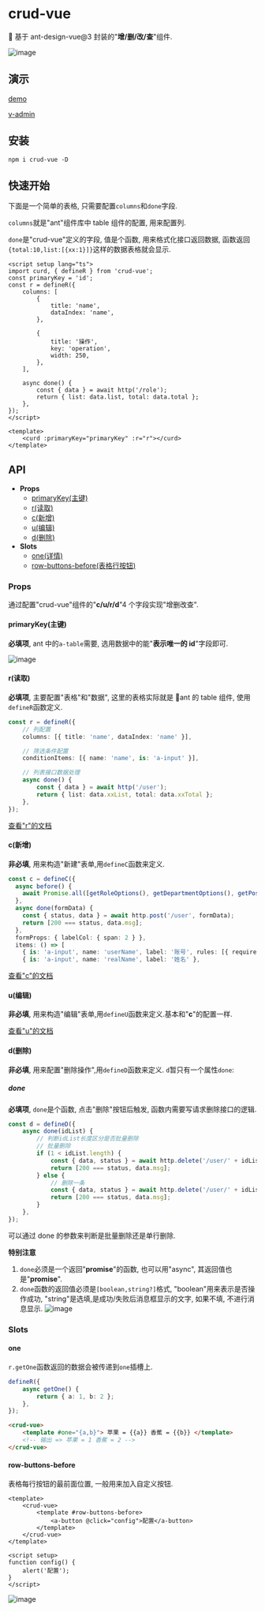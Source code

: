 # crud-vue

🚀 基于 ant-design-vue@3 封装的"**增/删/改/查**"组件.

![image](https://user-images.githubusercontent.com/8264787/181182787-ecde9c22-0e2d-4bad-ba8a-9ef727cdfcad.png)

## 演示

[demo](https://crud-vue-topaz.vercel.app/)

[v-admin](https://v-admin-sage.vercel.app/)

## 安装

```shell
npm i crud-vue -D
```

## 快速开始

下面是一个简单的表格, 只需要配置`columns`和`done`字段.

`columns`就是"ant"组件库中 table 组件的配置, 用来配置列.

`done`是"crud-vue"定义的字段, 值是个函数, 用来格式化接口返回数据, 函数返回`{total:10,list:[{xx:1}]}`这样的数据表格就会显示.

```vue
<script setup lang="ts">
import curd, { defineR } from 'crud-vue';
const primaryKey = 'id';
const r = defineR({
    columns: [
        {
            title: 'name',
            dataIndex: 'name',
        },

        {
            title: '操作',
            key: 'operation',
            width: 250,
        },
    ],

    async done() {
        const { data } = await http('/role');
        return { list: data.list, total: data.total };
    },
});
</script>

<template>
    <curd :primaryKey="primaryKey" :r="r"></curd>
</template>
```

## API

-   **Props**
    -   [primaryKey(主键)](#primarykey主键)
    -   [r(读取)](#r读取)
    -   [c(新增)](#c新增)
    -   [u(编辑)](#u编辑)
    -   [d(删除)](#d删除)
-   **Slots**
    -   [one(详情)](#one)
    -   [row-buttons-before(表格行按钮)](#row-buttons-before)

### Props

通过配置"crud-vue"组件的"**c/u/r/d**"4 个字段实现"增删改查".

#### primaryKey(主键)

**必填项**, ant 中的`a-table`需要, 选用数据中的能"**表示唯一的 id**"字段即可.

![image](https://user-images.githubusercontent.com/8264787/181693782-c4680197-4e26-49e9-bc94-ee86aaa150c9.png)

#### r(读取)

**必填项**, 主要配置"表格"和"数据", 这里的表格实际就是 🐜ant 的 table 组件, 使用`defineR`函数定义.

```typescript
const r = defineR({
    // 列配置
    columns: [{ title: 'name', dataIndex: 'name' }],

    // 筛选条件配置
    conditionItems: [{ name: 'name', is: 'a-input' }],

    // 列表接口数据处理
    async done() {
        const { data } = await http('/user');
        return { list: data.xxList, total: data.xxTotal };
    },
});
```

[查看"r"的文档](./docs/r.md)

#### c(新增)

**非必填**, 用来构造"新建"表单,用`defineC`函数来定义.

```typescript
const c = defineC({
  async before() {
    await Promise.all([getRoleOptions(), getDepartmentOptions(), getPositionOptions()]);
  },
  async done(formData) {
    const { status, data } = await http.post('/user', formData);
    return [200 === status, data.msg];
  },
  formProps: { labelCol: { span: 2 } },
  items: () => [
    { is: 'a-input', name: 'userName', label: '账号', rules: [{ required: true, message: '必填项' }] },
    { is: 'a-input', name: 'realName', label: '姓名' },
```

[查看"c"的文档](./docs/c.md)

#### u(编辑)

**非必填**, 用来构造"编辑"表单,用`defineU`函数来定义.基本和"**c**"的配置一样.

[查看"u"的文档](./docs/u.md)

#### d(删除)

**非必填**, 用来配置"删除操作",用`defineD`函数来定义. `d`暂只有一个属性`done`:

##### done

**必填项**, `done`是个函数, 点击"删除"按钮后触发, 函数内需要写请求删除接口的逻辑.

```typescript
const d = defineD({
    async done(idList) {
        // 判断idList长度区分是否批量删除
        // 批量删除
        if (1 < idList.length) {
            const { data, status } = await http.delete('/user/' + idList.join(','));
            return [200 === status, data.msg];
        } else {
            // 删除一条
            const { data, status } = await http.delete('/user/' + idList[0]);
            return [200 === status, data.msg];
        }
    },
});
```

可以通过 done 的参数来判断是批量删除还是单行删除.

**特别注意**

1. `done`必须是一个返回"**promise**"的函数, 也可以用"async", 其返回值也是"**promise**".
2. `done`函数的返回值必须是`[boolean,string?]`格式, "boolean"用来表示是否操作成功, "string"是选填,是成功/失败后消息框显示的文字, 如果不填, 不进行消息显示.
   ![image](https://user-images.githubusercontent.com/8264787/181669190-7e374ccf-0a5e-4680-9fa3-83344fedb296.png)

### Slots

#### one

`r.getOne`函数返回的数据会被传递到`one`插槽上.

```typescript
defineR({
    async getOne() {
        return { a: 1, b: 2 };
    },
});
```

```html
<crud-vue>
    <template #one="{a,b}"> 苹果 = {{a}} 香蕉 = {{b}} </template>
    <!-- 输出 => 苹果 = 1 香蕉 = 2 -->
</crud-vue>
```

#### row-buttons-before

表格每行按钮的最前面位置, 一般用来加入自定义按钮.

```vue
<template>
    <crud-vue>
        <template #row-buttons-before>
            <a-button @click="config">配置</a-button>
        </template>
    </crud-vue>
</template>

<script setup>
function config() {
    alert('配置');
}
</script>
```

![image](https://user-images.githubusercontent.com/8264787/182507703-34bfeb98-d424-43de-a563-b644ecd8ce8b.png)
